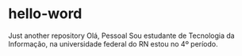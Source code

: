 # hello-word
Just another repository
Olá, Pessoal
Sou estudante de Tecnologia da Informação, na universidade federal do RN
estou no 4º período.   
